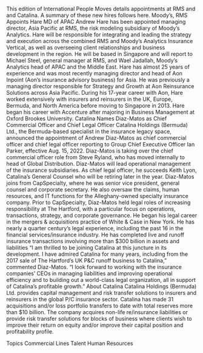 This edition of International People Moves details appointments at RMS and and Catalina.
A summary of these new hires follows here.
Moody’s, RMS Appoints Hare MD of APAC
Andrew Hare has been appointed managing director, Asia Pacific at RMS, the risk modeling subsidiary of Moody’s Analytics.
Hare will be responsible for integrating and leading the strategy and execution across the combined RMS and Moody’s Analytics Insurance Vertical, as well as overseeing client relationships and business development in the region. He will be based in Singapore and will report to Michael Steel, general manager at RMS, and Wael Jadallah, Moody’s Analytics head of APAC and the Middle East.
Hare has almost 25 years of experience and was most recently managing director and head of Aon Inpoint (Aon’s insurance advisory business) for Asia. He was previously a managing director responsible for Strategy and Growth at Aon Reinsurance Solutions across Asia Pacific. During his 17-year career with Aon, Hare worked extensively with insurers and reinsurers in the UK, Europe, Bermuda, and North America before moving to Singapore in 2013. Hare began his career with Accenture after majoring in Business Management at Oxford Brookes University.
Catalina Names Diaz-Matos as Chief Commercial Officer and Chief Legal Officer
Catalina Holdings (Bermuda) Ltd., the Bermuda-based specialist in the insurance legacy space, announced the appointment of Andrew Diaz-Matos as chief commercial officer and chief legal officer reporting to Group Chief Executive Officer Ian Parker, effective Aug. 15, 2022.
Diaz-Matos is taking over the chief commercial officer role from Steve Ryland, who has moved internally to head of Global Distribution. Diaz-Matos will lead operational management of the insurance subsidiaries. As chief legal officer, he succeeds Keith Lyon, Catalina’s General Counsel who will be retiring later in the year.
Diaz-Matos joins from CapSpecialty, where he was senior vice president, general counsel and corporate secretary. He also oversaw the claims, human resources, and IT functions for the Alleghany-owned specialty insurance company.
Prior to CapSpecialty, Diaz-Matos held legal roles of increasing responsibility at The Hartford, with a particular focus on operations, transactions, strategy, and corporate governance. He began his legal career in the mergers & acquisitions practice of White & Case in New York. He has nearly a quarter century’s legal experience, including the past 16 in the financial services/insurance industry. He has completed live and runoff insurance transactions involving more than $300 billion in assets and liabilities
“I am thrilled to be joining Catalina at this juncture in its development. I have admired Catalina for many years, including from the 2017 sale of The Hartford’s UK P&C runoff business to Catalina,” commented Diaz-Matos. “I look forward to working with the insurance companies’ CEOs in managing liabilities and improving operational efficiency and to building out a world-class legal organization, all in support of Catalina’s profitable growth.”
About Catalina
Catalina Holdings (Bermuda) Ltd. provides capital management and risk transfer solutions to insurers and reinsurers in the global P/C insurance sector. Catalina has made 31 acquisitions and/or loss portfolio transfers to date with total reserves more than $10 billion. The company acquires non-life re/insurance liabilities or provide risk transfer solutions for blocks of business where clients wish to improve their return on equity and/or improve their capital position and profitability profile.

Topics
Commercial Lines
Talent
Human Resources
